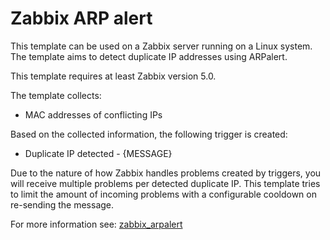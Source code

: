 # Zabbix ARP alert

This template can be used on a Zabbix server running on a Linux system. The
template aims to detect duplicate IP addresses using ARPalert.

This template requires at least Zabbix version 5.0.

The template collects:
* MAC addresses of conflicting IPs

Based on the collected information, the following trigger is created:

* Duplicate IP detected - {MESSAGE}

Due to the nature of how Zabbix handles problems created by triggers, you will
receive multiple problems per detected duplicate IP. This template tries to limit
the amount of incoming problems with a configurable cooldown on re-sending the message.

For more information see:
[zabbix_arpalert](ZABBIX_ARPALERT.md)
